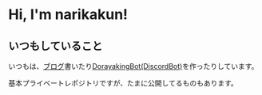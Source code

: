 # Hi, I'm narikakun!

## いつもしていること

いつもは、[ブログ](https://narikakun.net/)書いたり[DorayakingBot(DiscordBot)](https://discord.com/oauth2/authorize?client_id=508166063473688577&permissions=66321471&scope=bot)を作ったりしています。

基本プライベートレポジトリですが、たまに公開してるものもあります。
